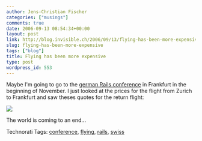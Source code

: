 ```yaml
---
author: Jens-Christian Fischer
categories: ["musings"]
comments: true
date: 2006-09-13 08:54:34+00:00
layout: post
link: http://blog.invisible.ch/2006/09/13/flying-has-been-more-expensive/
slug: flying-has-been-more-expensive
tags: ["blog"]
title: Flying has been more expensive
type: post
wordpress_id: 553
---
```


Maybe I'm going to go to the [german Rails conference][1] in Frankfurt in the beginning of November. I just looked at the prices for the flight from Zurich to Frankfurt and saw theses quotes for the return flight:

![](/files/swiss-price.png)

The world is coming to an end...


[1]: http://www.rails-konferenz.de/


Technorati Tags: [conference](http://www.technorati.com/tag/conference), [flying](http://www.technorati.com/tag/flying), [rails](http://www.technorati.com/tag/rails), [swiss](http://www.technorati.com/tag/swiss)
